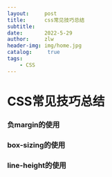 ```yaml
---
layout:     post
title:      css常见技巧总结
subtitle:   
date:       2022-5-29
author:     zlw
header-img: img/home.jpg
catalog: 	 true
tags:
    - CSS
---
```


# CSS常见技巧总结

### 负margin的使用

### box-sizing的使用

### line-height的使用

